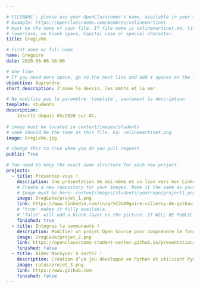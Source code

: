 ```yaml
---

# FILENAME : please use your OpenClassrooms's name, available in your url.
# Example: https://openclassrooms.com/membres/celinemartinet
# must be the name of your file. If file name is celinemartinet.md, title is celinemartinet.
# lowercase, no blank space, Capital case or special character.
title: GregLeVe

# First name or full name
name: Gregoire
date: 2020-06-06 16:00

# One line.
# If you need more space, go to the next line and add 4 spaces on the left, as in 'description'.
objective: Apprendre.
short_description: J'aime le dessin, les maths et la mer.

# Ne modifiez pas le paramètre 'template', seulement la description
template: students
description:
    Inscrit depuis 05/2020 sur OC.
    
# image must be located in content/images/students
# name should be the same as this file. Eg: celinemartinet.png
image: GregLeVe.jpg

# Change this to True when you do you pull request.
public: True

# You need to keep the exact same structure for each new project.
projects:
  - title: Présentez-vous !
    description: Une présentation de moi-même et un lien vers mon LinkedIn.
    # Create a new repository for your images. Name it the same as your nickname and profile picture.
    # Image must be here: content/images/students/yourrepo/project1.png
    image: GregLeVe/projet_1.png
    link: https://www.linkedin.com/in/gr%C3%A9goire-villeroy-de-galhau-30778848/
    # 'true' makes it fully available.
    # 'false' will add a black layer on the picture. IT WILL BE PUBLIC!
    finished: true
  - title: Intégrez la communauté !
    description: Modifier un projet Open Source pour comprendre le fonctionnement de Git, de Github et des pull requests. 
    image: GregLeVe/projet_2.png
    link: https://openclassrooms-student-center.github.io/presentation/students/ratus.html
    finished: false
  - title: Aidez MacGyver à sortir !
    description: Création d’un jeu développé en Python et utilisant PyGame.
    image: ratus/projet_3.png
    link: https://www.github.com
    finished: false
---
```

